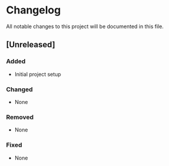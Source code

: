 # Changelog

All notable changes to this project will be documented in this file.

## [Unreleased]

### Added

- Initial project setup

### Changed

- None

### Removed

- None

### Fixed

- None
